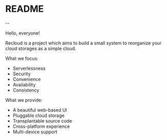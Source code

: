 # README

--

Hello, everyone!

Recloud is a project which aims to build a small system to reorganize your cloud storages as a simple cloud.

What we focus:

* Serverlessness
* Security
* Convenience
* Availability
* Consistency


What we provide:

* A beautiful web-based UI
* Pluggable cloud storage
* Transplantable source code
* Cross-platform experience
* Multi-device support